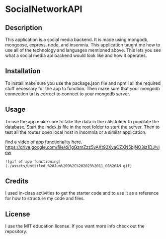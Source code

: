 # SocialNetworkAPI

## Description

This application is a social media backend. It is made using mongodb, mongoose, express, node, and insomnia. This application taught me how to use all of the technology and languages mentioned above. This lets you see what a social media api backend would look like and how it operates.


## Installation

To install make sure you use the package.json file and npm i all the required stuff necessary for the app to function. Then make sure that your mongodb connection url is correct to connect to your mongodb server. 

## Usage

To use the app make sure to take the data in the utils folder to populate the database. Start the index.js file in the root folder to start the server. Then to test all the routes open local host in insomnia or a similar application. 

find a video of app functionality here. 
https://drive.google.com/file/d/1gGzmZzz5yAXt92XyaCZXN5bjNO3iz1DJ/view




    ![gif of app functioning](./assets/Untitled_%20Jun%209%2C%202023%2011_08%20AM.gif)


## Credits

I used in-class activities to get the starter code and to use it as a reference for how to structure my code and files. 

## License

I use the MIT education license. If you want more info check out the repository.
